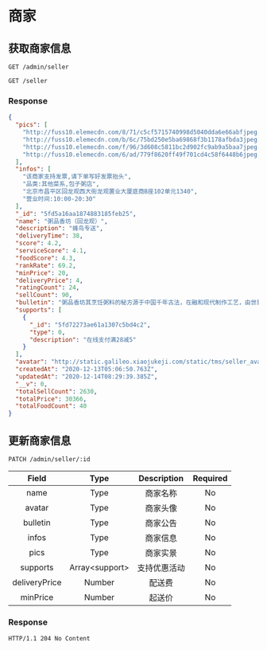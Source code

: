 # 商家

## 获取商家信息

`GET /admin/seller`

`GET /seller`

### Response

```json
{
  "pics": [
    "http://fuss10.elemecdn.com/8/71/c5cf5715740998d5040dda6e66abfjpeg.jpeg?imageView2/1/w/180/h/180",
    "http://fuss10.elemecdn.com/b/6c/75bd250e5ba69868f3b1178afbda3jpeg.jpeg?imageView2/1/w/180/h/180",
    "http://fuss10.elemecdn.com/f/96/3d608c5811bc2d902fc9ab9a5baa7jpeg.jpeg?imageView2/1/w/180/h/180",
    "http://fuss10.elemecdn.com/6/ad/779f8620ff49f701cd4c58f6448b6jpeg.jpeg?imageView2/1/w/180/h/180"
  ],
  "infos": [
    "该商家支持发票,请下单写好发票抬头",
    "品类:其他菜系,包子粥店",
    "北京市昌平区回龙观西大街龙观置业大厦底商B座102单元1340",
    "营业时间:10:00-20:30"
  ],
  "_id": "5fd5a16aa1874883185feb25",
  "name": "粥品香坊（回龙观）",
  "description": "蜂鸟专送",
  "deliveryTime": 38,
  "score": 4.2,
  "serviceScore": 4.1,
  "foodScore": 4.3,
  "rankRate": 69.2,
  "minPrice": 20,
  "deliveryPrice": 4,
  "ratingCount": 24,
  "sellCount": 90,
  "bulletin": "粥品香坊其烹饪粥料的秘方源于中国千年古法，在融和现代制作工艺，由世界烹饪大师屈浩先生领衔研发。坚守纯天然、0添加的良心品质深得消费者青睐，发展至今成为粥类的引领品牌。是2008年奥运会和2013年园博会指定餐饮服务商。",
  "supports": [
    {
      "_id": "5fd72273ae61a1307c5bd4c2",
      "type": 0,
      "description": "在线支付满28减5"
    }
  ],
  "avatar": "http://static.galileo.xiaojukeji.com/static/tms/seller_avatar_256px.jpg",
  "createdAt": "2020-12-13T05:06:50.763Z",
  "updatedAt": "2020-12-14T08:29:39.385Z",
  "__v": 0,
  "totalSellCount": 2630,
  "totalPrice": 30366,
  "totalFoodCount": 40
}
```

## 更新商家信息

`PATCH /admin/seller/:id`

|     Field     |      Type       | Description  | Required |
| :-----------: | :-------------: | :----------: | :------: |
|     name      |      Type       |   商家名称   |    No    |
|    avatar     |      Type       |   商家头像   |    No    |
|   bulletin    |      Type       |   商家公告   |    No    |
|     infos     |      Type       |   商家信息   |    No    |
|     pics      |      Type       |   商家实景   |    No    |
|   supports    | Array<support\> | 支持优惠活动 |    No    |
| deliveryPrice |     Number      |    配送费    |    No    |
|   minPrice    |     Number      |    起送价    |    No    |

### Response

`HTTP/1.1 204 No Content`
